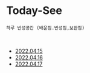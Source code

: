 # Today-See

```
하루 반성공간 (배운점.반성점,보완점)
```
<br>

- [2022.04.15](https://github.com/dbsghk208/Today-See/blob/main/See/2022.04.15.md)
- [2022.04.16](https://github.com/dbsghk208/Today-See/blob/main/See/2022.04.16.md)
- [2022.04.17](https://github.com/dbsghk208/Today-See/blob/main/See/2022.04.17.md)
